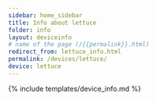 ```yaml
---
sidebar: home_sidebar
title: Info about lettuce
folder: info
layout: deviceinfo
# name of the page (/{{permalink}}.html)
redirect_from: lettuce_info.html
permalink: /devices/lettuce/
device: lettuce
---
```

{% include templates/device_info.md %}
